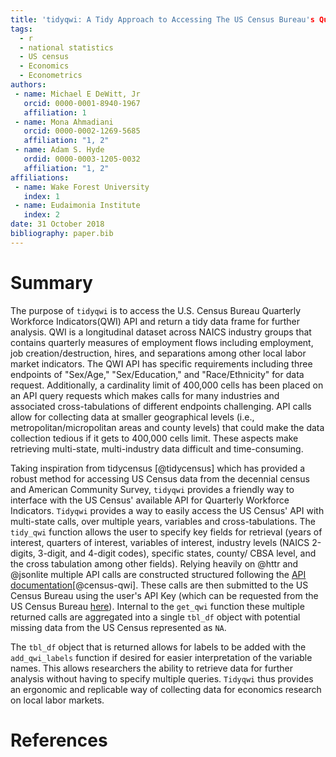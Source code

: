 ```yaml
---
title: 'tidyqwi: A Tidy Approach to Accessing The US Census Bureau's Quarterly Workforce Indicators'
tags:
  - r
  - national statistics
  - US census
  - Economics
  - Econometrics
authors:
 - name: Michael E DeWitt, Jr
   orcid: 0000-0001-8940-1967
   affiliation: 1
 - name: Mona Ahmadiani
   orcid: 0000-0002-1269-5685
   affiliation: "1, 2"
 - name: Adam S. Hyde
   ordid: 0000-0003-1205-0032
   affiliation: "1, 2"
affiliations:
 - name: Wake Forest University
   index: 1
 - name: Eudaimonia Institute
   index: 2
date: 31 October 2018
bibliography: paper.bib
---
```


# Summary

The purpose of ``tidyqwi`` is to access the U.S. Census Bureau Quarterly Workforce Indicators(QWI) API and return a tidy data frame for further analysis. QWI is a longitudinal dataset across NAICS industry groups that contains quarterly measures of employment flows including employment, job creation/destruction, hires, and separations among other local labor market indicators. The QWI API has specific requirements including three endpoints of "Sex/Age," "Sex/Education," and "Race/Ethnicity" for data request. Additionally, a cardinality limit of 400,000 cells has been placed on an API query requests which makes calls for many industries and associated cross-tabulations of different endpoints challenging. API calls allow for collecting data at smaller geographical levels (i.e., metropolitan/micropolitan areas and county levels) that could make the data collection tedious if it gets to 400,000 cells limit. These aspects make retrieving multi-state, multi-industry data difficult and time-consuming.

Taking inspiration from tidycensus [@tidycensus] which has provided a robust method for accessing US Census data from the decennial census and American Community Survey, ``tidyqwi`` provides a friendly way to interface with the US Census' available API for Quarterly Workforce Indicators. ``Tidyqwi`` provides a way to easily access the US Census' API with multi-state calls, over multiple years, variables and cross-tabulations. The ``tidy_qwi`` function allows the user to specify key fields for retrieval (years of interest, quarters of interest, variables of interest, industry levels (NAICS 2-digits, 3-digit, and 4-digit codes), specific states, county/ CBSA level, and the cross tabulation among other fields). Relying heavily on @httr and @jsonlite multiple API calls are constructed structured following the [API documentation](https://www.census.gov/data/developers/data-sets/qwi.html)[@census-qwi]. These calls are then submitted to the US Census Bureau using the user's API Key (which can be requested from the US Census Bureau [here](https://api.census.gov/data/key_signup.html)). Internal to the ``get_qwi`` function these multiple returned calls are aggregated into a single ``tbl_df`` object with potential missing data from the US Census represented as ``NA``.

The ``tbl_df`` object that is returned allows for labels to be added with the ``add_qwi_labels`` function if desired for easier interpretation of the variable names. This allows researchers the ability to retrieve data for further analysis without having to specify multiple queries. ``Tidyqwi`` thus provides an ergonomic and replicable way of collecting data for economics research on local labor markets.


# References



